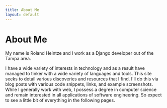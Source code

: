 ```yaml
---
title: About Me
layout: default
---
```


# About Me

My name is Roland Heintze and I work as a Django developer out of the Tampa area.

I have a wide variety of interests in technology and as a result have managed to tinker with a wide variety of languages and tools.
This site seeks to detail various discoveries and resources that I find. I'll do this via blog posts with various code snippets, links,
and example screenshots. While I generally work with web, I possess a degree in computer science and remain interested in all applications of software engineering. So expect to see a little bit of everything in the following pages.
